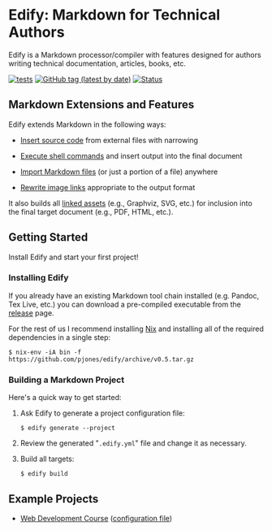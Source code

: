 # Edify: Markdown for Technical Authors

Edify is a Markdown processor/compiler with features designed for
authors writing technical documentation, articles, books, etc.

[![tests](https://github.com/pjones/edify/actions/workflows/tests.yml/badge.svg)](https://github.com/pjones/edify/actions/workflows/tests.yml)
[![GitHub tag (latest by date)](https://img.shields.io/github/v/tag/pjones/edify?label=release)](https://github.com/pjones/edify/releases)
[![Status](https://img.shields.io/badge/status-beta-yellow)](https://github.com/pjones/edify)

## Markdown Extensions and Features

Edify extends Markdown in the following ways:

  * [Insert source code][insert] from external files with narrowing

  * [Execute shell commands][exec] and insert output into the final document

  * [Import Markdown files][import] (or just a portion of a file) anywhere

  * [Rewrite image links][image] appropriate to the output format

It also builds all [linked assets][image] (e.g., Graphviz, SVG, etc.) for
inclusion into the final target document (e.g., PDF, HTML, etc.).

## Getting Started

Install Edify and start your first project!

### Installing Edify

If you already have an existing Markdown tool chain installed
(e.g. Pandoc, Tex Live, etc.) you can download a pre-compiled
executable from the [release][] page.

For the rest of us I recommend installing [Nix][] and installing all
of the required dependencies in a single step:

```
$ nix-env -iA bin -f https://github.com/pjones/edify/archive/v0.5.tar.gz
```

### Building a Markdown Project

Here's a quick way to get started:

  1. Ask Edify to generate a project configuration file:

     ```
     $ edify generate --project
     ```

  2. Review the generated "`.edify.yml`" file and change it as
     necessary.

  3. Build all targets:

     ```
     $ edify build
     ```

## Example Projects

  * [Web Development Course](https://github.com/devalot/webdev) ([configuration file](https://github.com/devalot/webdev/blob/master/.edify.yml))

[insert]: doc/insert.md
[exec]: doc/exec.md
[import]: doc/import.md
[image]: doc/image.md
[release]: https://github.com/pjones/edify/releases
[nix]: https://nixos.org/download.html
